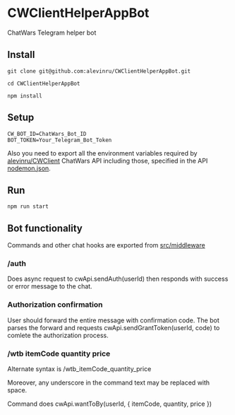 # CWClientHelperAppBot
ChatWars Telegram helper bot

## Install

```Shell
git clone git@github.com:alevinru/CWClientHelperAppBot.git

cd CWClientHelperAppBot

npm install
```

## Setup

```Shell
CW_BOT_ID=ChatWars_Bot_ID
BOT_TOKEN=Your_Telegram_Bot_Token 
```

Also you need to export all the environment variables required by 
[alevinru/CWClient](https://github.com/alevinru/CWClient#setup) ChatWars API including those, specified in the API [nodemon.json](https://github.com/alevinru/CWClient/blob/master/nodemon.json).

## Run

```Shell
npm run start
```

## Bot functionality

Commands and other chat hooks are exported from [src/middleware](src/middleware)

### /auth

Does async request to cwApi.sendAuth(userId) then responds with success or error message to the chat.

### Authorization confirmation

User should forward the entire message with confirmation code.
The bot parses the forward and requests cwApi.sendGrantToken(userId, code) to comlete the authorization process.

### /wtb itemCode quantity price

Alternate syntax is /wtb_itemCode_quantity_price

Moreover, any underscore in the command text may be replaced with space.

Command does cwApi.wantToBy(userId, { itemCode, quantity, price })






